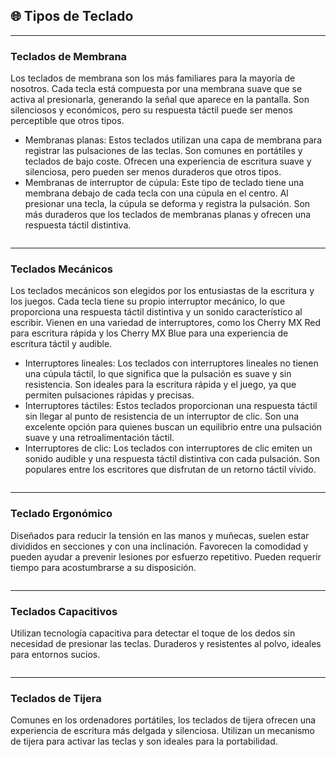 ## 🌐 Tipos de Teclado

---
### Teclados de Membrana
Los teclados de membrana son los más familiares para la mayoría de nosotros. Cada tecla está compuesta por una membrana suave que se activa al presionarla, generando la señal que aparece en la pantalla. Son silenciosos y económicos, pero su respuesta táctil puede ser menos perceptible que otros tipos.
- Membranas planas: Estos teclados utilizan una capa de membrana para registrar las pulsaciones de las teclas. Son comunes en portátiles y teclados de bajo coste. Ofrecen una experiencia de escritura suave y silenciosa, pero pueden ser menos duraderos que otros tipos.
- Membranas de interruptor de cúpula: Este tipo de teclado tiene una membrana debajo de cada tecla con una cúpula en el centro. Al presionar una tecla, la cúpula se deforma y registra la pulsación. Son más duraderos que los teclados de membranas planas y ofrecen una respuesta táctil distintiva.

<img src="" alt="" width="" height="" >

--- 
### Teclados Mecánicos
Los teclados mecánicos son elegidos por los entusiastas de la escritura y los juegos. Cada tecla tiene su propio interruptor mecánico, lo que proporciona una respuesta táctil distintiva y un sonido característico al escribir. Vienen en una variedad de interruptores, como los Cherry MX Red para escritura rápida y los Cherry MX Blue para una experiencia de escritura táctil y audible.
- Interruptores lineales: Los teclados con interruptores lineales no tienen una cúpula táctil, lo que significa que la pulsación es suave y sin resistencia. Son ideales para la escritura rápida y el juego, ya que permiten pulsaciones rápidas y precisas.
- Interruptores táctiles: Estos teclados proporcionan una respuesta táctil sin llegar al punto de resistencia de un interruptor de clic. Son una excelente opción para quienes buscan un equilibrio entre una pulsación suave y una retroalimentación táctil.
- Interruptores de clic: Los teclados con interruptores de clic emiten un sonido audible y una respuesta táctil distintiva con cada pulsación. Son populares entre los escritores que disfrutan de un retorno táctil vívido.

<img src="" alt="" width="" height="" >

---
### Teclado Ergonómico
Diseñados para reducir la tensión en las manos y muñecas, suelen estar divididos en secciones y con una inclinación. Favorecen la comodidad y pueden ayudar a prevenir lesiones por esfuerzo repetitivo. Pueden requerir tiempo para acostumbrarse a su disposición.

<img src="" alt="" width="" height="" >

---
### Teclados Capacitivos
Utilizan tecnología capacitiva para detectar el toque de los dedos sin necesidad de presionar las teclas. Duraderos y resistentes al polvo, ideales para entornos sucios.

<img src="" alt="" width="" height="" >

---
### Teclados de Tijera
Comunes en los ordenadores portátiles, los teclados de tijera ofrecen una experiencia de escritura más delgada y silenciosa. Utilizan un mecanismo de tijera para activar las teclas y son ideales para la portabilidad.

<img src="" alt="" width="" height="" >
